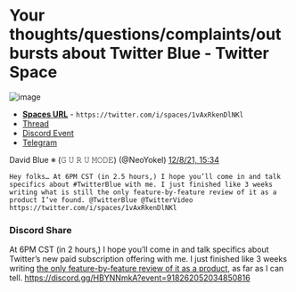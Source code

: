 # Your thoughts/questions/complaints/outbursts about Twitter Blue - Twitter Space

![image](https://user-images.githubusercontent.com/43663476/145293054-683ec87f-bb9b-40d4-ae3a-c1e3c7017c34.jpeg)

- [**Spaces URL**](https://twitter.com/i/spaces/1vAxRkenDlNKl) - `https://twitter.com/i/spaces/1vAxRkenDlNKl`
- [Thread](https://twitter.com/neoyokel/status/1468695576825020417)
- [Discord Event](https://discord.gg/HBYNNmkA?event=918262052034850816)
- [Telegram](https://t.me/extratone/8898)

David Blue ※ (𝙶 𝚄 𝚁 𝚄 𝙼𝙾𝙳𝙴) (‪@NeoYokel‬)
[12/8/21, 15:34](https://twitter.com/neoyokel/status/1468695576825020417)
```
Hey folks… At 6PM CST (in 2.5 hours,) I hope you’ll come in and talk specifics about #TwitterBlue with me. I just finished like 3 weeks writing what is still the only feature-by-feature review of it as a product I’ve found. ‪@TwitterBlue‬ ‪@TwitterVideo‬ https://twitter.com/i/spaces/1vAxRkenDlNKl
```

### Discord Share
At 6PM CST (in 2 hours,) I hope you’ll come in and talk specifics about Twitter’s new paid subscription offering with me. I just finished like 3 weeks writing [the only feature-by-feature review of it as a product](https://davidblue.wtf/twitter-blue), as far as I can tell. https://discord.gg/HBYNNmkA?event=918262052034850816